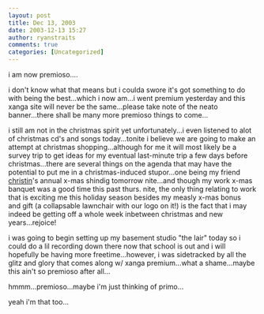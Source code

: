 ```yaml
---
layout: post
title: Dec 13, 2003
date: 2003-12-13 15:27
author: ryanstraits
comments: true
categories: [Uncategorized]
---
```

i am now premioso....

i don't know what that means but i coulda swore it's got something to do with being the best...which i now am...i went premium yesterday and this xanga site will never be the same...please take note of the neato banner...there shall be many more premioso things to come...

i still am not in the christmas spirit yet unfortunately...i even listened to alot of christmas cd's and songs today...tonite i believe we are going to make an attempt at christmas shopping...although for me it will most likely be a survey trip to get ideas for my eventual last-minute trip a few days before christmas...there are several things on the agenda that may have the potential to put me in a christmas-induced stupor...one being my friend <a href="http://www.xanga.com/you_neke" target="_new">christin</a>'s annual x-mas shindig tomorrow nite...and though my work x-mas banquet was a good time this past thurs. nite, the only thing relating to work that is exciting me this holiday season besides my measly x-mas bonus and gift (a collapsable lawnchair with our logo on it!) is the fact that i may indeed be getting off a whole week inbetween christmas and new years...rejoice!

i was going to begin setting up my basement studio "the lair" today so i could do a lil recording down there now that school is out and i will hopefully be having more freetime...however, i was sidetracked by all the glitz and glory that comes along w/ xanga premium...what a shame...maybe this ain't so premioso after all...

hmmm...premioso...maybe i'm just thinking of primo...

yeah i'm that too...
